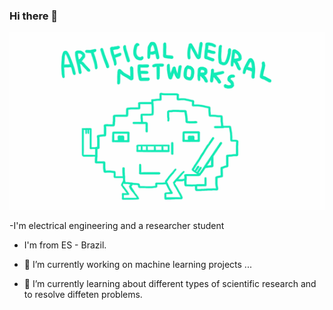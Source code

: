 ### Hi there 👋
![](https://github.com/wyctorfogos/wyctorfogos/blob/main/PlumpHollowFrog-small.gif)

-I'm electrical engineering and a researcher student 
- I'm from ES - Brazil.

- 🔭 I’m currently working on machine learning projects ...
- 🌱 I’m currently learning about different types of scientific research and to resolve diffeten problems.

